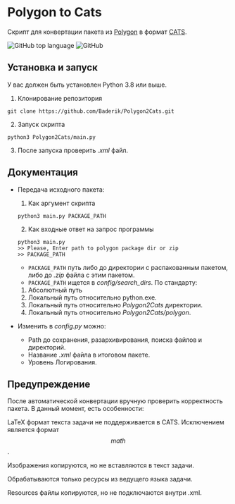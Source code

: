 # Polygon to Cats
Скрипт для конвертации пакета из [Polygon](https://polygon.codeforces.com/) в формат [CATS](https://imcs.dvfu.ru/cats/).

![GitHub top language](https://img.shields.io/github/languages/top/Baderik/Polygon2Cats)
![GitHub](https://img.shields.io/github/license/Baderik/Polygon2Cats)

## Установка и запуск
У вас должен быть установлен Python 3.8 или выше.

1. Клонирование репозитория 

```git clone https://github.com/Baderik/Polygon2Cats.git```

2. Запуск скрипта

  ```python3 Polygon2Cats/main.py```

3. После запуска проверить *.xml* файл.

## Документация
* Передача исходного пакета:
  1. Как аргумент скрипта
    
  ```python3 main.py PACKAGE_PATH```

  2. Как входные ответ на запрос программы
  
    ```
    python3 main.py
    >> Please, Enter path to polygon package dir or zip
    >> PACKAGE_PATH
    ```
  * ```PACKAGE_PATH``` путь либо до директории с распакованным пакетом, либо до *.zip* файла с этим пакетом.
  * ```PACKAGE_PATH``` ищется в *config/search_dirs*. По стандарту:
  1. Абсолютный путь
  2. Локальный путь относительно python.exe.
  3. Локальный путь относительно *Polygon2Cats* директории.
  4. Локальный путь относительно *Polygon2Cats/polygon*.

* Изменить в *config.py* можно:
  * Path до сохранения, разархивирования, поиска файлов и директорий.
  * Название *.xml* файла в итоговом пакете.
  * Уровень Логирования.

## Предупреждение
После автоматической конвертации вручную проверить корректность пакета.
В данный момент, есть особенности:

LaTeX формат текста задачи не поддерживается в CATS. Исключением является формат $$math$$.

Изображения копируются, но не вставляются в текст задачи.

Обрабатываются только ресурсы из ведущего языка задачи.

Resources файлы копируются, но не подключаются внутри .xml.
